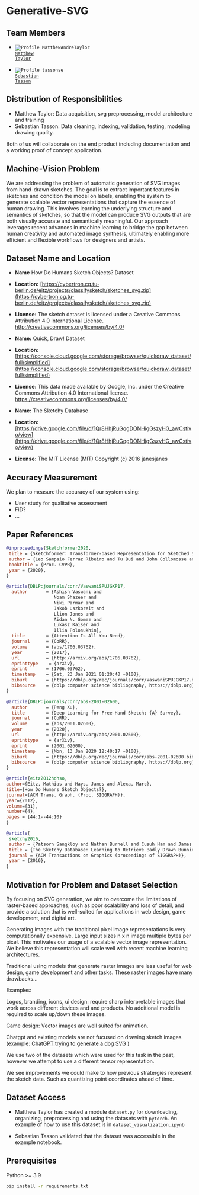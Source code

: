 # Generative-SVG

## Team Members

- <code>![Profile MatthewAndreTaylor](https://images.weserv.nl/?url=avatars.githubusercontent.com/u/100451342?v=4&h=30&w=30&fit=cover&mask=circle&maxage=7d) <a href="https://github.com/MatthewAndreTaylor">Matthew Taylor</a></code>

- <code>![Profile tassonse](https://images.weserv.nl/?url=avatars.githubusercontent.com/u/116180211?v=4&h=30&w=30&fit=cover&mask=circle&maxage=7d) <a href="https://github.com/tassonse">Sebastian Tasson</a></code>

## Distribution of Responsibilities

- Matthew Taylor: Data acquisition, svg preprocessing, model architecture and training
- Sebastian Tasson: Data cleaning, indexing, validation, testing, modeling drawing quality.

Both of us will collaborate on the end product including documentation and a working proof of concept application.

## Machine-Vision Problem

We are addressing the problem of automatic generation of SVG images from hand-drawn sketches. The goal is to extract important features in sketches and condition the model on labels, enabling the system to generate scalable vector representations that capture the essence of human drawing. This involves learning the underlying structure and semantics of sketches, so that the model can produce SVG outputs that are both visually accurate and semantically meaningful. Our approach leverages recent advances in machine learning to bridge the gap between human creativity and automated image synthesis, ultimately enabling more efficient and flexible workflows for designers and artists.

## Dataset Name and Location

- **Name** How Do Humans Sketch Objects? Dataset
- **Location:** [https://cybertron.cg.tu-berlin.de/eitz/projects/classifysketch/sketches_svg.zip](https://cybertron.cg.tu-berlin.de/eitz/projects/classifysketch/sketches_svg.zip)
- **License:** The sketch dataset is licensed under a Creative Commons Attribution 4.0 International License. http://creativecommons.org/licenses/by/4.0/


- **Name:** Quick, Draw! Dataset
- **Location:** [https://console.cloud.google.com/storage/browser/quickdraw_dataset/full/simplified](https://console.cloud.google.com/storage/browser/quickdraw_dataset/full/simplified)
- **License:** This data made available by Google, Inc. under the Creative Commons Attribution 4.0 International license.
https://creativecommons.org/licenses/by/4.0/


- **Name:** The Sketchy Database
- **Location:** [https://drive.google.com/file/d/1Qr8HhjRuGqgDONHigGszyHG_awCstivo/view](https://drive.google.com/file/d/1Qr8HhjRuGqgDONHigGszyHG_awCstivo/view)
- **License:** The MIT License (MIT) Copyright (c) 2016 janesjanes

## Accuracy Measurement

We plan to measure the accuracy of our system using:
- User study for qualitative assessment
- FiD?
- ...

## Paper References

```bibtex
@inproceedings{Sketchformer2020,
 title = {Sketchformer: Transformer-based Representation for Sketched Structure},
 author = {Leo Sampaio Ferraz Ribeiro and Tu Bui and John Collomosse and Moacir Ponti},
 booktitle = {Proc. CVPR},
 year = {2020},
} 
```

```bibtex
@article{DBLP:journals/corr/VaswaniSPUJGKP17,
  author       = {Ashish Vaswani and
                  Noam Shazeer and
                  Niki Parmar and
                  Jakob Uszkoreit and
                  Llion Jones and
                  Aidan N. Gomez and
                  Lukasz Kaiser and
                  Illia Polosukhin},
  title        = {Attention Is All You Need},
  journal      = {CoRR},
  volume       = {abs/1706.03762},
  year         = {2017},
  url          = {http://arxiv.org/abs/1706.03762},
  eprinttype    = {arXiv},
  eprint       = {1706.03762},
  timestamp    = {Sat, 23 Jan 2021 01:20:40 +0100},
  biburl       = {https://dblp.org/rec/journals/corr/VaswaniSPUJGKP17.bib},
  bibsource    = {dblp computer science bibliography, https://dblp.org}
}
```


```bibtex
@article{DBLP:journals/corr/abs-2001-02600,
  author       = {Peng Xu},
  title        = {Deep Learning for Free-Hand Sketch: {A} Survey},
  journal      = {CoRR},
  volume       = {abs/2001.02600},
  year         = {2020},
  url          = {http://arxiv.org/abs/2001.02600},
  eprinttype    = {arXiv},
  eprint       = {2001.02600},
  timestamp    = {Mon, 13 Jan 2020 12:40:17 +0100},
  biburl       = {https://dblp.org/rec/journals/corr/abs-2001-02600.bib},
  bibsource    = {dblp computer science bibliography, https://dblp.org}
}
```

```bibtex
@article{eitz2012hdhso,
author={Eitz, Mathias and Hays, James and Alexa, Marc},
title={How Do Humans Sketch Objects?},
journal={ACM Trans. Graph. (Proc. SIGGRAPH)},
year={2012},
volume={31},
number={4},
pages = {44:1--44:10}
}
```

```bibtex
@article{
 sketchy2016,
 author = {Patsorn Sangkloy and Nathan Burnell and Cusuh Ham and James Hays},
 title = {The Sketchy Database: Learning to Retrieve Badly Drawn Bunnies},
 journal = {ACM Transactions on Graphics (proceedings of SIGGRAPH)},
 year = {2016},
}
```


## Motivation for Problem and Dataset Selection

By focusing on SVG generation, we aim to overcome the limitations of raster-based approaches, such as poor scalability and loss of detail, and provide a solution that is well-suited for applications in web design, game development, and digital art.

Generating images with the traditional pixel image representations is very computationally expensive. Large input sizes n x n image multiple bytes per pixel. This motivates our usage of a scalable vector image representation. We believe this representation will scale well with recent machine learning architectures.

Traditional using models that generate raster images are less useful for web design, game development and other tasks. These raster images have many drawbacks...

Examples: 

Logos, branding, icons, ui design: require sharp interpretable images that work across different devices and and products. No additional model is required to scale up/down these images.

Game design: Vector images are well suited for animation.

Chatgpt and existing models are not fucused on drawing sketch images (example: [ChatGPT trying to generate a dog SVG](https://chatgpt.com/share/68cc2e09-39f4-8002-9bc6-bffad012a5e7) )


We use two of the datasets which were used for this task in the past, however we attempt to use a different tensor representation.

We see improvements we could make to how previous stratergies represent the sketch data. Such as quantizing point coordinates ahead of time. 


## Dataset Access

- Matthew Taylor has created a module `dataset.py` for downloading, organizing, preprocessing and using the datasets with `pytorch`. An example of how to use this dataset is in `dataset_visualization.ipynb`

- Sebastian Tasson validated that the dataset was accessible in the example notebook.

## Prerequisites

Python >= 3.9

```bash
pip install -r requirements.txt

```

